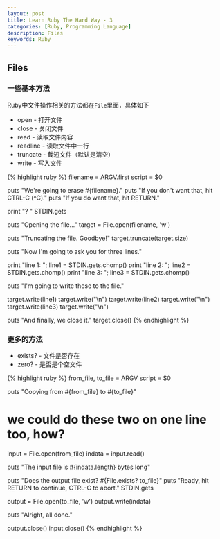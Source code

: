 ```yaml
---
layout: post
title: Learn Ruby The Hard Way - 3
categories: [Ruby, Programming Language]
description: Files
keywords: Ruby
---
```


## Files

### 一些基本方法

Ruby中文件操作相关的方法都在`File`里面，具体如下

* open - 打开文件
* close - 关闭文件
* read - 读取文件内容
* readline - 读取文件中一行
* truncate - 截短文件（默认是清空）
* write - 写入文件

{% highlight ruby %}
filename = ARGV.first
script = $0

puts "We're going to erase #{filename}."
puts "If you don't want that, hit CTRL-C (^C)."
puts "If you do want that, hit RETURN."

print "? "
STDIN.gets

puts "Opening the file..."
target = File.open(filename, 'w')

puts "Truncating the file.  Goodbye!"
target.truncate(target.size)

puts "Now I'm going to ask you for three lines."

print "line 1: "; line1 = STDIN.gets.chomp()
print "line 2: "; line2 = STDIN.gets.chomp()
print "line 3: "; line3 = STDIN.gets.chomp()

puts "I'm going to write these to the file."

target.write(line1)
target.write("\n")
target.write(line2)
target.write("\n")
target.write(line3)
target.write("\n")

puts "And finally, we close it."
target.close()
{% endhighlight %}

### 更多的方法

* exists? - 文件是否存在
* zero? - 是否是个空文件

{% highlight ruby %}
from_file, to_file = ARGV
script = $0

puts "Copying from #{from_file} to #{to_file}"

# we could do these two on one line too, how?
input = File.open(from_file)
indata = input.read()

puts "The input file is #{indata.length} bytes long"

puts "Does the output file exist? #{File.exists? to_file}"
puts "Ready, hit RETURN to continue, CTRL-C to abort."
STDIN.gets

output = File.open(to_file, 'w')
output.write(indata)

puts "Alright, all done."

output.close()
input.close()
{% endhighlight %}
